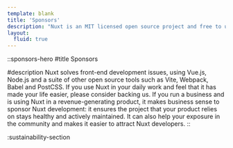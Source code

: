 ```yaml
---
template: blank
title: 'Sponsors'
description: "Nuxt is an MIT licensed open source project and free to use. However, the maintenance effort is not sustainable without proper financial backing."
layout:
  fluid: true
---
```


::sponsors-hero
#title
Sponsors

#description
Nuxt solves front-end development issues, using Vue.js, Node.js and a suite of other open source tools such as Vite, Webpack, Babel and PostCSS.
If you use Nuxt in your daily work and feel that it has made your life easier, please consider backing us.
If you run a business and is using Nuxt in a revenue-generating product, it makes business sense to sponsor Nuxt development: it ensures the project that your product relies on stays healthy and actively maintained. It can also help your exposure in the community and makes it easier to attract Nuxt developers.
::

:sustainability-section
